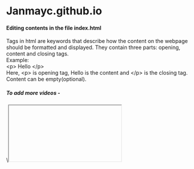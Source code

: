 # Janmayc.github.io

<h4> Editing contents in the file index.html </h4>

Tags in html are keywords that describe how the content on the webpage should be formatted and displayed. They contain three parts: opening, content and closing tags.<br>
Example:<br>
\<p> Hello \</p><br>
Here, \<p> is opening tag, Hello is the content and \</p> is the closing tag. Content can be empty(optional).

<h5> To add more videos - </h5>
\<iframe> \<\iframe> - this tag is used to add video content in the page.

Example:
\<iframe width="600" height="200" src="https://www.youtube.com/embed/7xQ0V74Sjcc" frameborder="0" allowfullscreen> \</iframe>
Adds a video content to the page. Src attribute- contains link to the video

<h5> To add links in the webpage - </h5>
\<a>  - this tag is used to link from one page to another. 

Example:
\<a href="https://www.w3schools.com"> Click on this link \</a>
Directs you to the link mentioned in “href” attribute when clicked on it. To link a page/file present in current working directory, paste the path of the file that you want to link in “href” attribute.

\<a href="https://www.w3schools.com" download> Click on this link \</a>
Here download attribute specifies that target will be downloaded when clicked on it.

<h5>To add a paragraph or description about anything - </h5>
\<p> - this tag is used to define a paragraph.

Example:
\<p> This is some text in a paragraph. \</p>
Adds a paragraph in the webpage. In this case, inserts “This is some text in a paragraph.” on the webpage.
